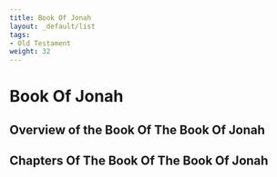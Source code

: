 ```yaml
---
title: Book Of Jonah
layout: _default/list
tags:
- Old Testament
weight: 32
---
```

# Book Of Jonah

## Overview of the Book Of The Book Of Jonah

## Chapters Of The Book Of The Book Of Jonah